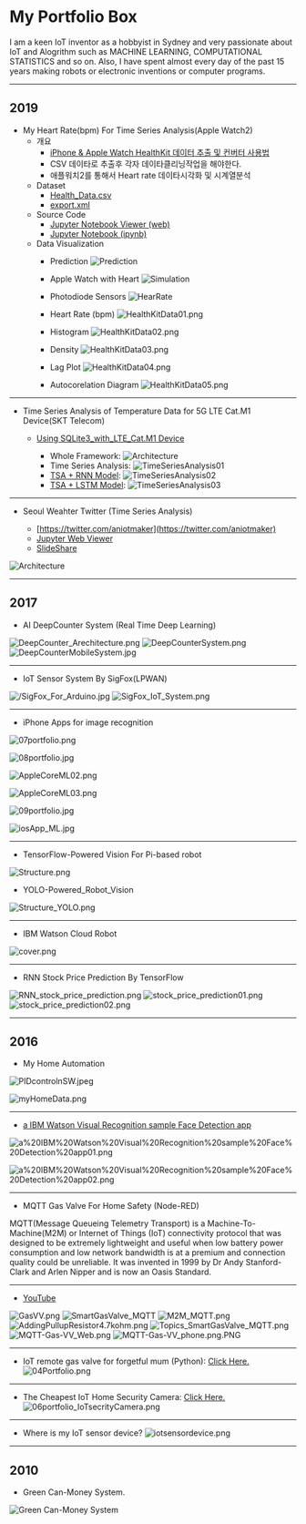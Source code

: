 # My Portfolio Box

I am a keen IoT inventor as a hobbyist in Sydney and very passionate about IoT and Alogrithm such as MACHINE LEARNING, COMPUTATIONAL STATISTICS and so on. Also, I have spent almost every day of the past 15 years making robots or electronic inventions or computer programs. 

***

## 2019
* My Heart Rate(bpm) For Time Series Analysis(Apple Watch2)
  * 개요
    - [iPhone & Apple Watch HealthKit 데이터 추출 및 컨버터 사용법](https://github.com/leehaesung/My_Heart_Rate_For_Time_Series_Analysis/blob/master/HowToConvertFromXML2CSV.md)
    - CSV 데이타로 추출후 각자 데이타클리닝작업을 해야한다.
    - 애플워치2를 통해서 Heart rate 데이타시각화 및 시계열분석 
  - Dataset
    * [Health_Data.csv](https://raw.githubusercontent.com/leehaesung/My_Heart_Rate_For_Time_Series_Analysis/master/data/Health_Data.csv)
    * [export.xml](https://drive.google.com/file/d/1qaV1iFTpYeNUiEfya9DojwNWZ0hohiIe/view?usp=sharing)
  - Source Code
    * [Jupyter Notebook Viewer (web)](https://nbviewer.jupyter.org/github/leehaesung/My_Heart_Rate_For_Time_Series_Analysis/blob/master/02_Codes/My_Heart_Rate_For_Time_Series_Analysis.ipynb)
    * [Jupyter Notebook (ipynb)](https://github.com/leehaesung/My_Heart_Rate_For_Time_Series_Analysis/blob/master/02_Codes/My_Heart_Rate_For_Time_Series_Analysis.ipynb)
  - Data Visualization 
    * Prediction
        ![Prediction](https://raw.githubusercontent.com/leehaesung/My_Heart_Rate_For_Time_Series_Analysis/master/01_Images/Prediction.png)

    * Apple Watch with Heart
      ![Simulation](https://raw.githubusercontent.com/leehaesung/My_Heart_Rate_For_Time_Series_Analysis/master/01_Images/Apple-Watch.gif)

    * Photodiode Sensors
      ![HearRate](https://raw.githubusercontent.com/leehaesung/My_Heart_Rate_For_Time_Series_Analysis/master/01_Images/apple-watch-diagram.jpg)

    * Heart Rate (bpm)
      ![HealthKitData01.png](https://raw.githubusercontent.com/leehaesung/My_Heart_Rate_For_Time_Series_Analysis/master/01_Images/HealthKitData01.png)

    * Histogram
      ![HealthKitData02.png](https://raw.githubusercontent.com/leehaesung/My_Heart_Rate_For_Time_Series_Analysis/master/01_Images/HealthKitData02.png)

    * Density
      ![HealthKitData03.png](https://raw.githubusercontent.com/leehaesung/My_Heart_Rate_For_Time_Series_Analysis/master/01_Images/HealthKitData03.png)

    * Lag Plot
      ![HealthKitData04.png](https://raw.githubusercontent.com/leehaesung/My_Heart_Rate_For_Time_Series_Analysis/master/01_Images/HealthKitData04.png)

    * Autocorelation Diagram
      ![HealthKitData05.png](https://raw.githubusercontent.com/leehaesung/My_Heart_Rate_For_Time_Series_Analysis/master/01_Images/HealthKitData05.png)

***

* Time Series Analysis of Temperature Data for 5G LTE Cat.M1 Device(SKT Telecom)
  - [Using SQLite3_with_LTE_Cat.M1 Device](https://github.com/leehaesung/SQLite3_with_LTE_CatM1)
 
    - Whole Framework:
![Architecture](https://raw.githubusercontent.com/leehaesung/SQLite3_with_LTE_CatM1/master/01_Images/Framework_LTE_CatM1_MQTT.png)
    - Time Series Analysis:
![TimeSeriesAnalysis01](https://raw.githubusercontent.com/leehaesung/SQLite3_with_LTE_CatM1/master/01_Images/Figure_1.png)
    - [TSA + RNN Model](https://nbviewer.jupyter.org/github/leehaesung/SQLite3_with_LTE_CatM1/blob/master/02_Codes/SQLite3_with_LTE_CatM1_Temp_Sensor_MQTT_VER_0.5.ipynb):
![TimeSeriesAnalysis02](https://raw.githubusercontent.com/leehaesung/SQLite3_with_LTE_CatM1/master/01_Images/Figure_7.png)
    - [TSA + LSTM Model](https://nbviewer.jupyter.org/github/leehaesung/SQLite3_with_LTE_CatM1/blob/master/02_Codes/SQLite3_with_LTE_CatM1_Temp_Sensor_MQTT_VER_0.6.ipynb):
![TimeSeriesAnalysis03](https://raw.githubusercontent.com/leehaesung/SQLite3_with_LTE_CatM1/master/01_Images/Figure_9.png)

***

* Seoul Weahter Twitter (Time Series Analysis)

  * [https://twitter.com/aniotmaker](https://twitter.com/aniotmaker)
  * [Jupyter Web Viewer](https://nbviewer.jupyter.org/github/leehaesung/seoul_weather_twitter_Analysis/blob/master/01_files/SeoulWeather_pm2p5c_csv.ipynb)
  * [SlideShare](https://www.slideshare.net/StephenHaesungLee/aws-iot-aws-greengrass-for-time-series-analysis-english-ver)
  

![Architecture](https://raw.githubusercontent.com/leehaesung/seoul_weather_twitter_Analysis/master/01_files/SeoulWeatherArchitecture.png)

***

## 2017

* AI DeepCounter System (Real Time Deep Learning)

![DeepCounter_Arechitecture.png](https://github.com/leehaesung/01-PortfolioBox/blob/master/01_ImageBox/DeepCounter_Arechitecture.png)
![DeepCounterSystem.png](https://github.com/leehaesung/01-PortfolioBox/blob/master/01_ImageBox/DeepCounterSystem.png)
![DeepCounterMobileSystem.jpg](https://github.com/leehaesung/01-PortfolioBox/blob/master/01_ImageBox/DeepCounterMobileSystem.jpg)

***

* IoT Sensor System By SigFox(LPWAN)

![/SigFox_For_Arduino.jpg](https://github.com/leehaesung/01-PortfolioBox/blob/master/01_ImageBox/SigFox_For_Arduino.jpg)
![SigFox_IoT_System.png](https://github.com/leehaesung/01-PortfolioBox/blob/master/01_ImageBox/SigFox_IoT_System.png)

***

* iPhone Apps for image recognition

![07portfolio.png](https://github.com/leehaesung/01-PortfolioBox/blob/master/01_ImageBox/07portfolio.png)

![08portfolio.jpg](https://github.com/leehaesung/01-PortfolioBox/blob/master/01_ImageBox/08portfolio.jpg)

![AppleCoreML02.png](https://github.com/leehaesung/01-PortfolioBox/blob/master/01_ImageBox/AppleCoreML02.png)

![AppleCoreML03.png](https://github.com/leehaesung/01-PortfolioBox/blob/master/01_ImageBox/AppleCoreML03.png)

![09portfolio.jpg](https://github.com/leehaesung/01-PortfolioBox/blob/master/01_ImageBox/09portfolio.jpg)

![iosApp_ML.jpg](https://github.com/leehaesung/01-PortfolioBox/blob/master/01_ImageBox/iosApp_ML.jpg)

***

* TensorFlow-Powered Vision For Pi-based robot

![Structure.png](https://github.com/leehaesung/TensorFlow-Powered_Robot_Vision/blob/master/ImageFiles/Structure.png)

* YOLO-Powered_Robot_Vision

![Structure_YOLO.png](https://github.com/leehaesung/YOLO-Powered_Robot_Vision/blob/master/ImageFiles/Structure_YOLO.png)

***

* IBM Watson Cloud Robot

![cover.png](https://github.com/leehaesung/01-PortfolioBox/blob/master/01_ImageBox/cover.png)

***

* RNN Stock Price Prediction By TensorFlow

![RNN_stock_price_prediction.png](https://github.com/leehaesung/01-PortfolioBox/blob/master/01_ImageBox/RNN_stock_price_prediction.png)
![stock_price_prediction01.png](https://github.com/leehaesung/01-PortfolioBox/blob/master/01_ImageBox/stock_price_prediction01.png)
![stock_price_prediction02.png](https://github.com/leehaesung/01-PortfolioBox/blob/master/01_ImageBox/stock_price_prediction02.png)

***

## 2016 

* My Home Automation

![PIDcontrolnSW.jpeg](https://github.com/leehaesung/01-PortfolioBox/blob/master/01_ImageBox/PIDcontrolnSW.jpeg)

![myHomeData.png](https://github.com/leehaesung/01-PortfolioBox/blob/master/01_ImageBox/myHomeData.png)

***

* [a IBM Watson Visual Recognition sample Face Detection app](http://leehaesung.eu-gb.mybluemix.net/people)

![a%20IBM%20Watson%20Visual%20Recognition%20sample%20Face%20Detection%20app01.png](https://github.com/leehaesung/01-PortfolioBox/blob/master/01_ImageBox/a%20IBM%20Watson%20Visual%20Recognition%20sample%20Face%20Detection%20app01.png)

![a%20IBM%20Watson%20Visual%20Recognition%20sample%20Face%20Detection%20app02.png](https://github.com/leehaesung/01-PortfolioBox/blob/master/01_ImageBox/a%20IBM%20Watson%20Visual%20Recognition%20sample%20Face%20Detection%20app02.png)

***

* MQTT Gas Valve For Home Safety (Node-RED)

MQTT(Message Queueing Telemetry Transport) is a Machine-To-Machine(M2M) or Internet of Things (IoT) connectivity protocol that was designed to be extremely lightweight and useful when low battery power consumption and low network bandwidth is at a premium and connection quality could be unreliable. It was invented in 1999 by Dr Andy Stanford-Clark and Arlen Nipper and is now an Oasis Standard.

***

* [YouTube](https://www.youtube.com/watch?v=g9SXgaBl3sw)

![GasVV.png](https://github.com/leehaesung/01-PortfolioBox/blob/master/01_ImageBox/GasVV.png)
![SmartGasValve_MQTT](https://github.com/leehaesung/01-PortfolioBox/blob/master/01_ImageBox/SmartGasValve_MQTT.png)
![M2M_MQTT.png](https://github.com/leehaesung/01-PortfolioBox/blob/master/01_ImageBox/M2M_MQTT.png)
![AddingPullupResistor4.7kohm.png](https://github.com/leehaesung/01-PortfolioBox/blob/master/01_ImageBox/AddingPullupResistor4.7kohm.png)
![Topics_SmartGasValve_MQTT.png](https://github.com/leehaesung/01-PortfolioBox/blob/master/01_ImageBox/Topics_SmartGasValve_MQTT.png)
![MQTT-Gas-VV_Web.png](https://github.com/leehaesung/01-PortfolioBox/blob/master/01_ImageBox/MQTT-Gas-VV_Web.png)
![MQTT-Gas-VV_phone.png.PNG](https://github.com/leehaesung/01-PortfolioBox/blob/master/01_ImageBox/MQTT-Gas-VV_phone.png.PNG)


***

* IoT remote gas valve for forgetful mum (Python): [Click Here.](https://github.com/leehaesung/01-PortfolioBox/blob/master/IoTGasValve.md)
![04Portfolio.png](https://github.com/leehaesung/01-PortfolioBox/blob/master/01_ImageBox/04Portfolio.png)

***

* The Cheapest IoT Home Security Camera: [Click Here.](https://github.com/leehaesung/01-PortfolioBox/blob/master/IoTHomeSecurityCamera.md)
![06portfolio_IoTsecrityCamera.png](https://github.com/leehaesung/01-PortfolioBox/blob/master/01_ImageBox/06portfolio_IoTsecrityCamera.png)

***

* Where is my IoT sensor device?
![iotsensordevice.png](https://github.com/leehaesung/01-PortfolioBox/blob/master/01_ImageBox/iotsensordevice.png)

***

## 2010

* Green Can-Money System.

![Green Can-Money System](https://raw.githubusercontent.com/leehaesung/01-PortfolioBox/master/01_ImageBox/CanMoney%20application.jpg)


